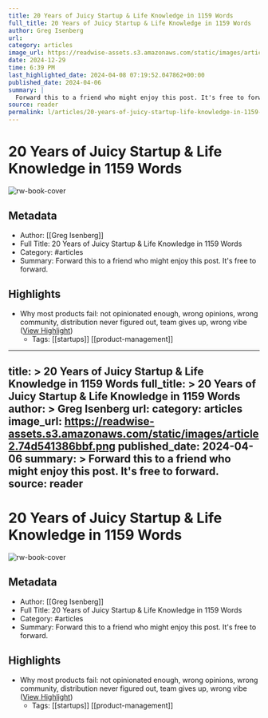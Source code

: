 ```yaml
---
title: 20 Years of Juicy Startup & Life Knowledge in 1159 Words
full_title: 20 Years of Juicy Startup & Life Knowledge in 1159 Words
author: Greg Isenberg
url: 
category: articles
image_url: https://readwise-assets.s3.amazonaws.com/static/images/article2.74d541386bbf.png
date: 2024-12-29
time: 6:39 PM
last_highlighted_date: 2024-04-08 07:19:52.047862+00:00
published_date: 2024-04-06
summary: |
  Forward this to a friend who might enjoy this post. It's free to forward.
source: reader
permalink: l/articles/20-years-of-juicy-startup-life-knowledge-in-1159-words
---
```

# 20 Years of Juicy Startup & Life Knowledge in 1159 Words

![rw-book-cover](https://readwise-assets.s3.amazonaws.com/static/images/article2.74d541386bbf.png)

## Metadata
- Author: [[Greg Isenberg]]
- Full Title: 20 Years of Juicy Startup & Life Knowledge in 1159 Words
- Category: #articles
- Summary: Forward this to a friend who might enjoy this post. It's free to forward.

## Highlights
- Why most products fail: not opinionated enough, wrong opinions, wrong community, distribution never figured out, team gives up, wrong vibe ([View Highlight](https://read.readwise.io/read/01hty97qvx7q0sk0gmd81gj0xp))
    - Tags: [[startups]] [[product-management]] 


---
title: >
  20 Years of Juicy Startup & Life Knowledge in 1159 Words
full_title: >
  20 Years of Juicy Startup & Life Knowledge in 1159 Words
author: >
  Greg Isenberg
url: 
category: articles
image_url: https://readwise-assets.s3.amazonaws.com/static/images/article2.74d541386bbf.png
published_date: 2024-04-06
summary: >
  Forward this to a friend who might enjoy this post. It's free to forward.
source: reader
---
# 20 Years of Juicy Startup & Life Knowledge in 1159 Words

![rw-book-cover](https://readwise-assets.s3.amazonaws.com/static/images/article2.74d541386bbf.png)

## Metadata
- Author: [[Greg Isenberg]]
- Full Title: 20 Years of Juicy Startup & Life Knowledge in 1159 Words
- Category: #articles
- Summary: Forward this to a friend who might enjoy this post. It's free to forward.

## Highlights
- Why most products fail: not opinionated enough, wrong opinions, wrong community, distribution never figured out, team gives up, wrong vibe ([View Highlight](https://read.readwise.io/read/01hty97qvx7q0sk0gmd81gj0xp))
    - Tags: [[startups]] [[product-management]] 


